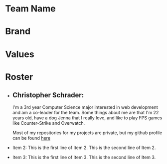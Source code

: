 # Team Name

# Brand

# Values

# Roster

- ## **Christopher Schrader**:
    I'm a 3rd year Computer Science major interested in web development and am a co-leader for the team. Some things about me are that I'm 22 years old, have a dog Jenna that I really love,
    and like to play FPS games like Counter-Strike and Overwatch.

    Most of my repositories for my projects are private, but my github profile can be found [here](https://github.com/chris-529)

- Item 2:
    This is the first line of Item 2.
    This is the second line of Item 2.

- Item 3:
    This is the first line of Item 3.
    This is the second line of Item 3.
